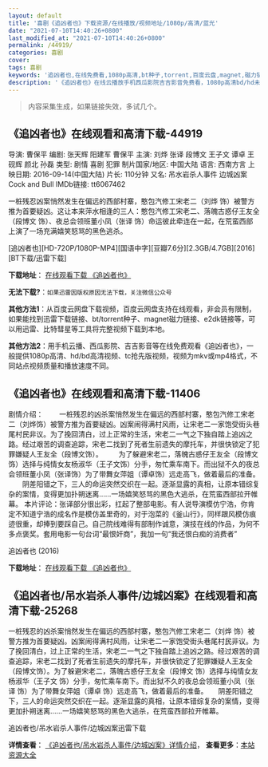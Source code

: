 ```yaml
---
layout: default
title: '喜剧《追凶者也》下载资源/在线播放/视频地址/1080p/高清/蓝光'
date: "2021-07-10T14:40:26+0800"
last_modified_at: "2021-07-10T14:40:26+0800"
permalink: /44919/
categories: 喜剧
cover:
tags: 喜剧
keywords: '追凶者也,在线免费看,1080p高清,bt种子,torrent,百度云盘,magnet,磁力链,迅雷下载资源'
description: '《追凶者也》在线云播放手机西瓜影院吉吉影音免费看，1080p高清bd/hd未删减完整版和tc抢先枪版，mkv/mp4格式，附带bt/torrent种子、magnet/磁力链、百度云盘、网盘资源迅雷下载链接'
---
```


>内容采集生成，如果链接失效，多试几个。


## 《追凶者也》在线观看和高清下载-44919

导演: 曹保平 编剧: 张天辉 阳建军 曹保平 主演: 刘烨 张译 段博文 王子文 谭卓 王砚辉 颜北 孙磊 类型: 剧情 喜剧 犯罪 制片国家/地区: 中国大陆 语言: 西南方言 上映日期: 2016-09-14(中国大陆) 片长: 110分钟 又名: 吊水岩杀人事件 边城凶案 Cock and Bull IMDb链接: tt6067462

一桩残忍凶案悄然发生在偏远的西部村寨，憨包汽修工宋老二（刘烨 饰）被警方推为首要疑凶。这让本来萍水相逢的三人：憨包汽修工宋老二、落魄古惑仔王友全（段博文 饰）、夜总会领班董小凤（张译 饰）命运彼此牵连在一起，在荒蛮西部上演了一场充满嬉笑怒骂的黑色逃杀。


[追凶者也][HD-720P/1080P-MP4][国语中字][豆瓣7.6分][2.3GB/4.7GB][2016][BT下载/迅雷下载]

**下载地址**： [在线观看下载 《追凶者也》](https://www.btdx8.com/torrent/cock_and_bull_2016.html) 


**无法下载?**：`如果迅雷因版权原因无法下载，关注微信公众号 `

**其他方法1**：从百度云网盘下载视频，百度云网盘支持在线观看，非会员有限制，如果能找到迅雷下载链接、bt/torrent种子、magnet磁力链接、e2dk链接等，可以用迅雷、比特彗星等工具将完整视频下载到本地。

**其他方法2**：用手机云播、西瓜影院、吉吉影音等在线免费观看《追凶者也》，一般提供1080p高清、hd/bd高清视频、tc抢先版视频，视频为mkv或mp4格式，不同站点视频质量和播放速度不同。


## 《追凶者也》在线观看和高清下载-11406

剧情介绍： 　　一桩残忍的凶杀案悄然发生在偏远的西部村寨，憨包汽修工宋老二（刘烨饰）被警方推为首要疑凶。凶案闹得满村风雨，让宋老二一家饱受街头巷尾村民非议。为了挽回清白，过上正常的生活，宋老二一气之下独自踏上追凶之路。经过艰苦的调查追踪，宋老二找到了死者生前遗失的摩托车，并很快锁定了犯罪嫌疑人王友全（段博文饰）。 　　为了躲避宋老二，落魄古惑仔王友全（段博文饰）选择与纯情女友杨淑华（王子文饰）分手，匆忙乘车南下。而出狱不久的夜总会领班董小凤（张译饰）为了带舞女萍姐（谭卓饰）远走高飞，做着最后的准备。  　　阴差阳错之下，三人的命运突然交织在一起。逐渐显露的真相，让原本错综复杂的案情，变得更加扑朔迷离……一场嬉笑怒骂的黑色大逃杀，在荒蛮西部拉开帷幕。 本片评论：张译部分很出彩，扛起了整部电影。有人说导演模仿宁浩，你肯定不知道宁浩的成名作是模仿盖里奇的，对于泡菜的《釜山行》，同样跟风模仿痕迹很重，却捧到要踩自己。自己院线难得有部制作诚意，演技在线的作品，为何不多点褒奖。套用电影一句台词“最恨奸商”，我加一句“我还恨白痴的消费者”


追凶者也 (2016)

**下载地址**： [在线观看下载 《追凶者也》](https://www.btbtdy.me/btdy/dy7170.html) 


## 《追凶者也/吊水岩杀人事件/边城凶案》在线观看和高清下载-25268

一桩残忍的凶杀案悄然发生在偏远的西部村寨，憨包汽修工宋老二（刘烨 饰）被警方推为首要疑凶。凶案闹得满村风雨，让宋老二一家饱受街头巷尾村民非议。为了挽回清白，过上正常的生活，宋老二一气之下独自踏上追凶之路。经过艰苦的调查追踪，宋老二找到了死者生前遗失的摩托车，并很快锁定了犯罪嫌疑人王友全（段博文饰）。为了躲避宋老二，落魄古惑仔王友全（段博文 饰）选择与纯情女友杨淑华（王子文 饰）分手，匆忙乘车南下。而出狱不久的夜总会领班董小凤（张译 饰）为了带舞女萍姐（谭卓 饰）远走高飞，做着最后的准备。　　阴差阳错之下，三人的命运突然交织在一起。逐渐显露的真相，让原本错综复杂的案情，变得更加扑朔迷离……一场嬉笑怒骂的黑色大逃杀，在荒蛮西部拉开帷幕。


追凶者也/吊水岩杀人事件/边城凶案迅雷下载

**详情查看**： [《追凶者也/吊水岩杀人事件/边城凶案》详情介绍](/movie/25268/)， **查看更多**：[本站资源大全](/movie/t/all/)

